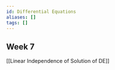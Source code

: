 ```yaml
---
id: Differential Equations
aliases: []
tags: []
---
```


## Week 7
[[Linear Independence of Solution of DE]]


